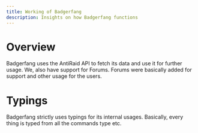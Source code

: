 ```yaml
---
title: Working of Badgerfang
description: Insights on how Badgerfang functions
---
```


# Overview

Badgerfang uses the AntiRaid API to fetch its data and use it for further usage. We, also have support for Forums. Forums were basically added for support and other usage for the users.

# Typings

Badgerfang strictly uses typings for its internal usages. Basically, every thing is typed from all the commands type etc.
